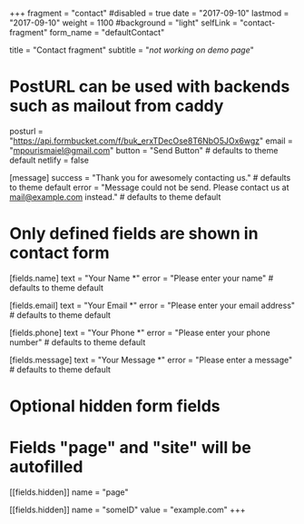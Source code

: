 +++
fragment = "contact"
#disabled = true
date = "2017-09-10"
lastmod = "2017-09-10"
weight = 1100
#background = "light"
selfLink = "contact-fragment"
form_name = "defaultContact"

title = "Contact fragment"
subtitle  = "*not working on demo page*"

# PostURL can be used with backends such as mailout from caddy
posturl = "https://api.formbucket.com/f/buk_erxTDecOse8T6NbO5JOx6wgz"
email = "mpourismaiel@gmail.com"
button = "Send Button" # defaults to theme default
netlify = false

[message]
  success = "Thank you for awesomely contacting us." # defaults to theme default
  error = "Message could not be send. Please contact us at mail@example.com instead." # defaults to theme default

# Only defined fields are shown in contact form
[fields.name]
  text = "Your Name *"
  error = "Please enter your name" # defaults to theme default

[fields.email]
  text = "Your Email *"
  error = "Please enter your email address" # defaults to theme default

[fields.phone]
  text = "Your Phone *"
  error = "Please enter your phone number" # defaults to theme default

[fields.message]
  text = "Your Message *"
  error = "Please enter a message" # defaults to theme default

# Optional hidden form fields
# Fields "page" and "site" will be autofilled
[[fields.hidden]]
  name = "page"

[[fields.hidden]]
  name = "someID"
  value = "example.com"
+++
